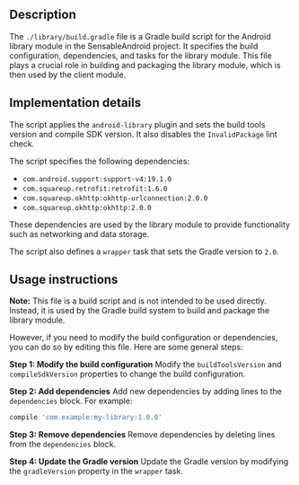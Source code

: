 ## Description

The `./library/build.gradle` file is a Gradle build script for the Android library module in the SensableAndroid project. It specifies the build configuration, dependencies, and tasks for the library module. This file plays a crucial role in building and packaging the library module, which is then used by the client module.


## Implementation details


The script applies the `android-library` plugin and sets the build tools version and compile SDK version. It also disables the `InvalidPackage` lint check.

The script specifies the following dependencies:

* `com.android.support:support-v4:19.1.0`
* `com.squareup.retrofit:retrofit:1.6.0`
* `com.squareup.okhttp:okhttp-urlconnection:2.0.0`
* `com.squareup.okhttp:okhttp:2.0.0`

These dependencies are used by the library module to provide functionality such as networking and data storage.

The script also defines a `wrapper` task that sets the Gradle version to `2.0`.


## Usage instructions


**Note:** This file is a build script and is not intended to be used directly. Instead, it is used by the Gradle build system to build and package the library module.

However, if you need to modify the build configuration or dependencies, you can do so by editing this file. Here are some general steps:

**Step 1: Modify the build configuration**
Modify the `buildToolsVersion` and `compileSdkVersion` properties to change the build configuration.

**Step 2: Add dependencies**
Add new dependencies by adding lines to the `dependencies` block. For example:
```groovy
compile 'com.example:my-library:1.0.0'
```
**Step 3: Remove dependencies**
Remove dependencies by deleting lines from the `dependencies` block.

**Step 4: Update the Gradle version**
Update the Gradle version by modifying the `gradleVersion` property in the `wrapper` task.



